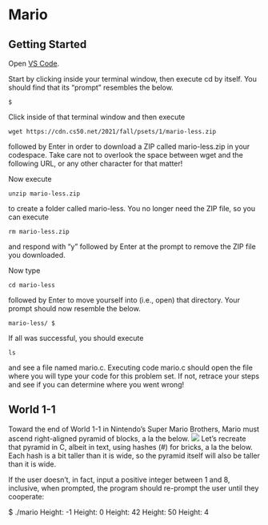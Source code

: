 # Mario
## Getting Started
Open <a href="https://code.cs50.io/">VS Code</a>.

Start by clicking inside your terminal window, then execute cd by itself. You should find that its “prompt” resembles the below.

``
$
``

Click inside of that terminal window and then execute

``
wget https://cdn.cs50.net/2021/fall/psets/1/mario-less.zip
``

followed by Enter in order to download a ZIP called mario-less.zip in your codespace. Take care not to overlook the space between wget and the following URL, or any other character for that matter!

Now execute

``
unzip mario-less.zip
``

to create a folder called mario-less. You no longer need the ZIP file, so you can execute

``
rm mario-less.zip
``

and respond with “y” followed by Enter at the prompt to remove the ZIP file you downloaded.

Now type

``
cd mario-less
``

followed by Enter to move yourself into (i.e., open) that directory. Your prompt should now resemble the below.

``
mario-less/ $
``

If all was successful, you should execute

``
ls
``

and see a file named mario.c. Executing code mario.c should open the file where you will type your code for this problem set. If not, retrace your steps and see if you can determine where you went wrong!

## World 1-1
Toward the end of World 1-1 in Nintendo’s Super Mario Brothers, Mario must ascend right-aligned pyramid of blocks, a la the below.
<img src="https://cs50.harvard.edu/x/2022/psets/1/mario/less/pyramid.png"/>
Let’s recreate that pyramid in C, albeit in text, using hashes (#) for bricks, a la the below. Each hash is a bit taller than it is wide, so the pyramid itself will also be taller than it is wide.

If the user doesn’t, in fact, input a positive integer between 1 and 8, inclusive, when prompted, the program should re-prompt the user until they cooperate:

$ ./mario
Height: -1
Height: 0
Height: 42
Height: 50
Height: 4
